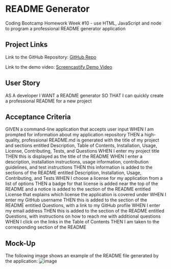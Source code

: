 # README Generator
Coding Bootcamp Homework Week #10 - use HTML, JavaScript and node to program a professional README generator application 

## Project Links
Link to the GitHub Repository: [GitHub Repo](https://github.com/lvaillancourt8/README-Generator)

Link to the demo video: [Screencastify Demo Video](https://drive.google.com/file/d/1lv4L9dS76xM-6RHfwdIbe-JEdA99GrTU/view)

## User Story

AS A developer
I WANT a README generator
SO THAT I can quickly create a professional README for a new project


## Acceptance Criteria

GIVEN a command-line application that accepts user input
WHEN I am prompted for information about my application repository
THEN a high-quality, professional README.md is generated with the title of my project and sections entitled Description, Table of Contents, Installation, Usage, License, Contributing, Tests, and Questions
WHEN I enter my project title
THEN this is displayed as the title of the README
WHEN I enter a description, installation instructions, usage information, contribution guidelines, and test instructions
THEN this information is added to the sections of the README entitled Description, Installation, Usage, Contributing, and Tests
WHEN I choose a license for my application from a list of options
THEN a badge for that license is added near the top of the README and a notice is added to the section of the README entitled License that explains which license the application is covered under
WHEN I enter my GitHub username
THEN this is added to the section of the README entitled Questions, with a link to my GitHub profile
WHEN I enter my email address
THEN this is added to the section of the README entitled Questions, with instructions on how to reach me with additional questions
WHEN I click on the links in the Table of Contents
THEN I am taken to the corresponding section of the README


## Mock-Up

The following image shows an example of the README file generated by the application:
![image](https://user-images.githubusercontent.com/55712456/129933977-97a31a1c-925a-4f0e-8b5d-b7df4cabbb0a.png)


